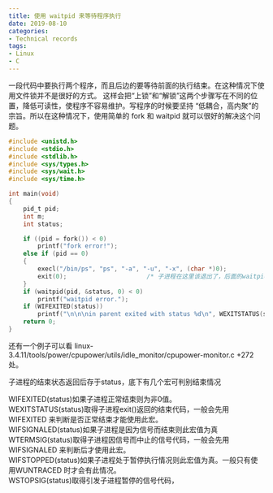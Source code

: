 ```yaml
---
title: 使用 waitpid 来等待程序执行
date: 2019-08-10
categories:
- Technical records 
tags:
- Linux
- C
---
```


一段代码中要执行两个程序，而且后边的要等待前面的执行结束。在这种情况下使用文件锁并不是很好的方式。
这样会把“上锁”和“解锁”这两个步骤写在不同的位置，降低可读性，使程序不容易维护。写程序的时候要坚持
“低耦合，高内聚”的宗旨。所以在这种情况下，使用简单的 fork 和 waitpid 就可以很好的解决这个问题。

```c
#include <unistd.h>
#include <stdio.h>
#include <stdlib.h>
#include <sys/types.h>
#include <sys/wait.h>
#include <sys/time.h>

int main(void)
{
    pid_t pid;
    int m;
    int status;

    if ((pid = fork()) < 0)
        printf("fork error!");
    else if (pid == 0)
    {
        execl("/bin/ps", "ps", "-a", "-u", "-x", (char *)0);
        exit(0);                      /* 子进程在这里该退出了，后面的waitpid应该在父进程里执行 */
    }
    if (waitpid(pid, &status, 0) < 0)
        printf("waitpid error.");
    if (WIFEXITED(status))
		printf("\n\n\nin parent exited with status %d\n", WEXITSTATUS(status));
    return 0;
}

```

还有一个例子可以看 linux-3.4.11/tools/power/cpupower/utils/idle_monitor/cpupower-monitor.c +272 处。

子进程的结束状态返回后存于status，底下有几个宏可判别结束情况  

WIFEXITED(status)如果子进程正常结束则为非0值。  
WEXITSTATUS(status)取得子进程exit()返回的结束代码，一般会先用WIFEXITED 来判断是否正常结束才能使用此宏。  
WIFSIGNALED(status)如果子进程是因为信号而结束则此宏值为真  
WTERMSIG(status)取得子进程因信号而中止的信号代码，一般会先用WIFSIGNALED 来判断后才使用此宏。  
WIFSTOPPED(status)如果子进程处于暂停执行情况则此宏值为真。一般只有使用WUNTRACED 时才会有此情况。  
WSTOPSIG(status)取得引发子进程暂停的信号代码，  